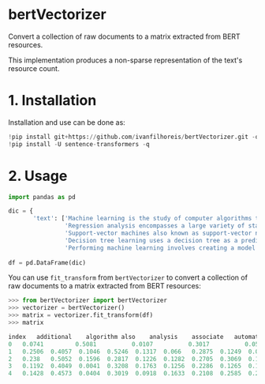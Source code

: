 # bertVectorizer

Convert a collection of raw documents to a matrix extracted from BERT resources. 

This implementation produces a non-sparse representation of the text's resource count.

# 1. Installation

Installation and use can be done as:

```python
!pip install git+https://github.com/ivanfilhoreis/bertVectorizer.git -q
!pip install -U sentence-transformers -q
```

# 2. Usage

```python
import pandas as pd

dic = {
       'text': ['Machine learning is the study of computer algorithms that can improve automatically through experience and by the use of data',
                'Regression analysis encompasses a large variety of statistical methods to estimate the relationship between input variables and their associated features',
                'Support-vector machines also known as support-vector networks are a set of related supervised learning methods used for classification and regression',
                'Decision tree learning uses a decision tree as a predictive model to go from observations about an item',
                'Performing machine learning involves creating a model which is trained on some training data and then can process additional data to make predictions']}
            
df = pd.DataFrame(dic)

```

You can use `fit_transform` from `bertVectorizer` to convert a collection of raw documents to a matrix extracted from BERT resources:

```python
>>> from bertVectorizer import bertVectorizer
>>> vectorizer = bertVectorizer()
>>> matrix = vectorizer.fit_transform(df)
>>> matrix

index	additional    algorithm	also	analysis	associate	automatically	classification	computer	create	datum	decision	encompass	estimate	experience	feature	go	improve	input	involve	item
0	0.0741	       0.5081	       0.0107	       0.3017	       0.0535	       0.1425	       0.1458	       0.3725	       0.1057	       0.1657	       0.1077	       0.2035	       0.1675	       0.1827	       0.1222	       -0.0536       0.2904        0.1486        0.072	       0.0174
1	0.2506	0.4057	0.1046	0.5246	0.1317	0.066	0.2875	0.1249	0.0966	0.3437	0.2286	0.3227	0.3597	0.1534	0.1873	-0.0267	0.1617	0.3101	0.1653	0.1305
2	0.238	0.5052	0.1596	0.2817	0.1226	0.1282	0.2705	0.3069	0.1611	0.2752	0.0916	0.2951	0.181	0.1587	0.2569	0.029	0.2207	0.2148	0.1691	0.12
3	0.1192	0.4049	0.0041	0.3208	0.1763	0.1256	0.2286	0.1265	0.1305	0.2829	0.4078	0.1868	0.3297	0.1763	0.1445	0.0584	0.1551	0.174	0.1711	0.1414
4	0.1428	0.4573	0.0404	0.3019	0.0918	0.1633	0.2108	0.2585	0.21	0.277	0.1314	0.2244	0.3032	0.2218	0.1391	-0.08	0.1696	0.1938	0.1077	0.0778


```


